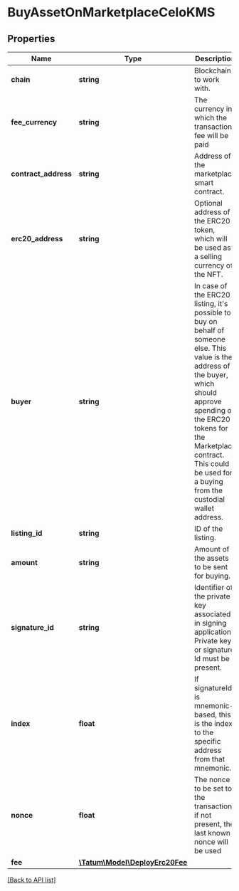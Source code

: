 # BuyAssetOnMarketplaceCeloKMS

## Properties

Name | Type | Description | Notes
------------ | ------------- | ------------- | -------------
**chain** | **string** | Blockchain to work with. |
**fee_currency** | **string** | The currency in which the transaction fee will be paid |
**contract_address** | **string** | Address of the marketplace smart contract. |
**erc20_address** | **string** | Optional address of the ERC20 token, which will be used as a selling currency of the NFT. | [optional]
**buyer** | **string** | In case of the ERC20 listing, it&#39;s possible to buy on behalf of someone else. This value is the address of the buyer, which should approve spending of the ERC20 tokens for the Marketplace contract. This could be used for a buying from the custodial wallet address. | [optional]
**listing_id** | **string** | ID of the listing. |
**amount** | **string** | Amount of the assets to be sent for buying. |
**signature_id** | **string** | Identifier of the private key associated in signing application. Private key, or signature Id must be present. |
**index** | **float** | If signatureId is mnemonic-based, this is the index to the specific address from that mnemonic. | [optional]
**nonce** | **float** | The nonce to be set to the transaction; if not present, the last known nonce will be used | [optional]
**fee** | [**\Tatum\Model\DeployErc20Fee**](DeployErc20Fee.md) |  | [optional]

[[Back to API list]](../../README.md#api-endpoints)
